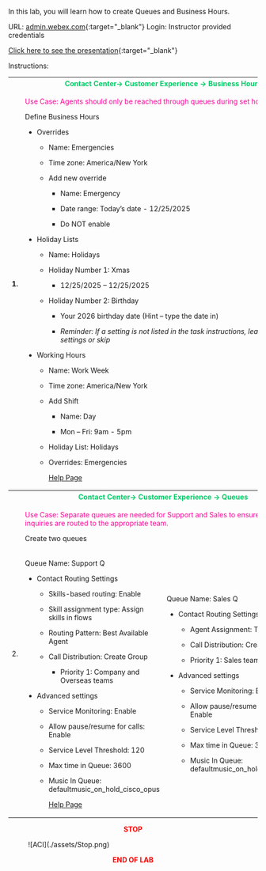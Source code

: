 In this lab, you will learn how to create Queues and Business Hours.

URL: [admin.webex.com](http://admin.webex.com/){:target="_blank"} Login: Instructor
provided credentials

[Click here to see the presentation](./Lab4.html){:target="_blank"}

Instructions:

<table>
<colgroup>
<col style="width: 4%" />
<col style="width: 47%" />
<col style="width: 47%" />
</colgroup>
<thead>
<tr>
<th rowspan="2">1.</th>
<th colspan="2"><span style="color:#00CC66;">Contact Center-&gt; Customer Experience -&gt; Business
Hours</th></span>
</tr>
<tr>
<td colspan="2"><span style="color:#FF0099;"><p>Use Case: Agents should only be reached through queues during
set hours</p></span>
<p>Define Business Hours</p>
<ul>
<li><p>Overrides</p>
<ul>
<li><p>Name: Emergencies</p></li>
<li><p>Time zone: America/New York</p></li>
<li><p>Add new override</p>
<ul>
<li><p>Name: Emergency</p></li>
<li><p>Date range: Today’s date - 12/25/2025</p></li>
<li><p>Do NOT enable</p></li>
</ul></li>
</ul></li>
<li><p>Holiday Lists</p>
<ul>
<li><p>Name: Holidays</p></li>
<li><p>Holiday Number 1: Xmas</p>
<ul>
<li><p>12/25/2025 – 12/25/2025</p></li>
</ul></li>
<li><p>Holiday Number 2: Birthday</p>
<ul>
<li><p>Your 2026 birthday date (Hint – type the date in)</p></li>
<li><p><em>Reminder: If a setting is not listed in the task instructions,
leave default settings or skip</em></p></li>
</ul></li>
</ul></li>
<li><p>Working Hours</p>
<ul>
<li><p>Name: Work Week</p></li>
<li><p>Time zone: America/New York</p></li>
<li><p>Add Shift</p>
<ul>
<li><p>Name: Day</p></li>
<li><p>Mon – Fri: 9am - 5pm</p></li>
</ul></li>
<li><p>Holiday List: Holidays</p></li>
<li><p>Overrides: Emergencies</p></li>
<a href="https://help.webex.com/en-us/article/dqekw4/Set-up-business-hours-for-Webex-Contact-Center" target="_blank">Help Page</a>
</ul></li>
</ul></th>
</tr>
</thead>
<tbody>
<tr>
<td rowspan="3">2.</td>
<th colspan="2"><span style="color:#00CC66;">Contact Center-&gt; Customer Experience -&gt;
Queues</th></span>
</tr>
<tr>
<td colspan="2"><span style="color:#FF0099;"><p>Use Case: Separate queues are needed for Support and Sales to
ensure customer inquiries are routed to the appropriate team.</p></span>
<p>Create two queues</p></td>
</tr>
<tr>
<td><p>Queue Name: Support Q</p>
<ul>
<li><p>Contact Routing Settings</p>
<ul>
<li><p>Skills-based routing: Enable</p></li>
<li><p>Skill assignment type: Assign skills in flows</p></li>
<li><p>Routing Pattern: Best Available Agent</p></li>
<li><p>Call Distribution: Create Group</p>
<ul>
<li><p>Priority 1: Company and Overseas teams</p></li>
</ul></li>
</ul></li>
<li><p>Advanced settings</p>
<ul>
<li><p>Service Monitoring: Enable</p></li>
<li><p>Allow pause/resume for calls: Enable</p></li>
<li><p>Service Level Threshold: 120</p></li>
<li><p>Max time in Queue: 3600</p></li>
<li><p>Music In Queue: defaultmusic_on_hold_cisco_opus</p></li>
<a href="https://help.webex.com/en-us/article/np2fdx/Understand-Routing-and-Queueing-in-Webex-Contact-Center" target="_blank">Help Page</a>
</ul></li>
</ul></td>
<td><p>Queue Name: Sales Q</p>
<ul>
<li><p>Contact Routing Settings</p>
<ul>
<li><p>Agent Assignment: Teams</p></li>
<li><p>Call Distribution: Create Group</p></li>
<li><p>Priority 1: Sales team</p></li>
</ul></li>
<li><p>Advanced settings</p>
<ul>
<li><p>Service Monitoring: Enable</p></li>
<li><p>Allow pause/resume for calls: Enable</p></li>
<li><p>Service Level Threshold: 120</p></li>
<li><p>Max time in Queue: 3600</p></li>
<li><p>Music In Queue: defaultmusic_on_hold_cisco_opus</p></li>
</ul></li>
</ul></td>
</tr>
</tbody>
</table>

<center><span style="color: Red;"><strong>STOP</strong></span></center>
<figure markdown>
  ![ACI](./assets/Stop.png)
</figure>

<center><span style="color: Red;"><strong>END OF LAB</strong></span></center>